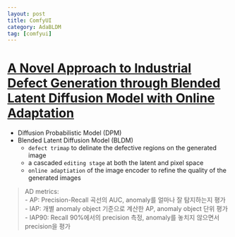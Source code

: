 ```yaml
---
layout: post
title: ComfyUI
category: AdaBLDM
tag: [comfyui]
---
```


# [A Novel Approach to Industrial Defect Generation through Blended Latent Diffusion Model with Online Adaptation](https://arxiv.org/pdf/2402.19330)

- Diffusion Probabilistic Model (DPM)
- Blended Latent Diffusion Model (BLDM)
    - `defect trimap` to delinate the defective regions on the generated image
    - a cascaded `editing stage` at both the latent and pixel space
    - `online adaptiation` of the image encoder to refine the quality of the generated images

> AD metrics: \
    - AP: Precision-Recall 곡선의 AUC, anomaly를 얼마나 잘 탐지하는지 평가\
    - IAP: 개별 anomaly object 기준으로 계산한 AP, anomaly object 단위 평가\
    - IAP90: Recall 90%에서의 precision 측정, anomaly를 놓치지 않으면서 precision을 평가